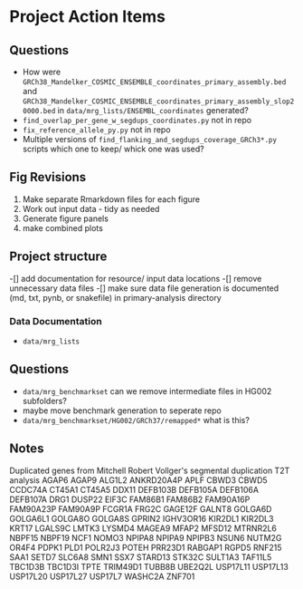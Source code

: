 # Project Action Items 
## Questions
- How were `GRCh38_Mandelker_COSMIC_ENSEMBLE_coordinates_primary_assembly.bed` and `GRCh38_Mandelker_COSMIC_ENSEMBLE_coordinates_primary_assembly_slop20000.bed` in `data/mrg_lists/ENSEMBL_coordinates` generated?
- `find_overlap_per_gene_w_segdups_coordinates.py` not in repo
- `fix_reference_allele_py.py` not in repo
- Multiple versions of `find_flanking_and_segdups_coverage_GRCh3*.py` scripts which one to keep/ whick one was used?

## Fig Revisions
1. Make separate Rmarkdown files for each figure
1. Work out input data - tidy as needed
1. Generate figure panels
1. make combined plots


## Project structure
-[] add documentation for resource/ input data locations
-[] remove unnecessary data files
-[] make sure data file generation is documented (md, txt, pynb, or snakefile) in primary-analysis directory

### Data Documentation
- `data/mrg_lists`

## Questions
- `data/mrg_benchmarkset` can we remove intermediate files in HG002 subfolders?
- maybe move benchmark generation to seperate repo
- `data/mrg_benchmarkset/HG002/GRCh37/remapped*` what is this?

## Notes
Duplicated genes from Mitchell Robert Vollger's segmental duplication T2T analysis
AGAP6     AGAP9     ALG1L2     ANKRD20A4P  APLF      CBWD3
CBWD5     CCDC74A   CT45A1     CT45A5      DDX11     DEFB103B
DEFB105A  DEFB106A  DEFB107A   DRG1        DUSP22    EIF3C
FAM86B1   FAM86B2   FAM90A16P  FAM90A23P   FAM90A9P  FCGR1A
FRG2C     GAGE12F   GALNT8     GOLGA6D     GOLGA6L1  GOLGA8O
GOLGA8S   GPRIN2    IGHV3OR16  KIR2DL1     KIR2DL3   KRT17
LGALS9C   LMTK3     LYSMD4     MAGEA9      MFAP2     MFSD12
MTRNR2L6  NBPF15    NBPF19     NCF1        NOMO3     NPIPA8
NPIPA9    NPIPB3    NSUN6      NUTM2G      OR4F4     PDPK1
PLD1      POLR2J3   POTEH      PRR23D1     RABGAP1   RGPD5
RNF215    SAA1      SETD7      SLC6A8      SMN1      SSX7
STARD13   STK32C    SULT1A3    TAF11L5     TBC1D3B   TBC1D3I
TPTE      TRIM49D1  TUBB8B     UBE2Q2L     USP17L11  USP17L13
USP17L20  USP17L27  USP17L7    WASHC2A     ZNF701